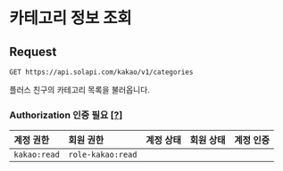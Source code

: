 # 카테고리 정보 조회

## Request

```text
GET https://api.solapi.com/kakao/v1/categories
```

플러스 친구의 카테고리 목록을 불러옵니다.

### Authorization 인증 필요 [\[?\]](https://docs.solapi.com/authentication/overview)

| 계정 권한 | 회원 권한 | 계정 상태 | 회원 상태 | 계정 인증 |
| :--- | :--- | :--- | :--- | :---: |
| `kakao:read` | `role-kakao:read` |  |  |  |

